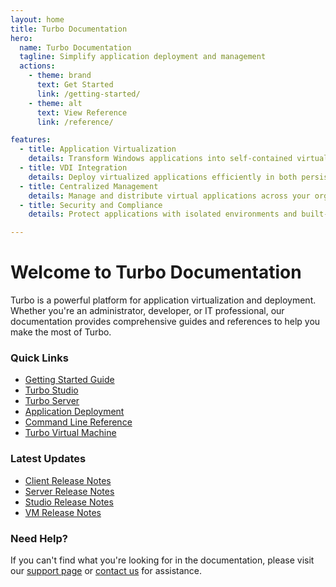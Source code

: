 ```yaml
---
layout: home
title: Turbo Documentation
hero:
  name: Turbo Documentation
  tagline: Simplify application deployment and management
  actions:
    - theme: brand
      text: Get Started
      link: /getting-started/
    - theme: alt
      text: View Reference
      link: /reference/

features:
  - title: Application Virtualization
    details: Transform Windows applications into self-contained virtual applications that run anywhere.
  - title: VDI Integration
    details: Deploy virtualized applications efficiently in both persistent and non-persistent VDI environments.
  - title: Centralized Management
    details: Manage and distribute virtual applications across your organization with Turbo Server workspaces.
  - title: Security and Compliance
    details: Protect applications with isolated environments and built-in vulnerability scanning.

---
```


# Welcome to Turbo Documentation

Turbo is a powerful platform for application virtualization and deployment. Whether you're an administrator, developer, or IT professional, our documentation provides comprehensive guides and references to help you make the most of Turbo.

### Quick Links

- [Getting Started Guide](/getting-started/)
- [Turbo Studio](/studio/)
- [Turbo Server](/server/)
- [Application Deployment](/deploying/)
- [Command Line Reference](/reference/command-line/)
- [Turbo Virtual Machine](/vm/)

### Latest Updates

- [Client Release Notes](/releases/client/25.1.19.1661/release_notes)
- [Server Release Notes](/releases/server/24.11.2671/release_notes)
- [Studio Release Notes](/releases/studio/25.1.5/release_notes)
- [VM Release Notes](/releases/vm/25.1.11/release_notes)

### Need Help?

If you can't find what you're looking for in the documentation, please visit our [support page](https://turbo.net/support) or [contact us](https://turbo.net/contact) for assistance.
